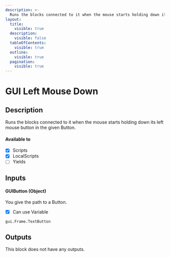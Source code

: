 ```yaml
---
description: >-
  Runs the blocks connected to it when the mouse starts holding down its left mouse button in the given Button.
layout:
  title:
    visible: true
  description:
    visible: false
  tableOfContents:
    visible: true
  outline:
    visible: true
  pagination:
    visible: true
---
```


# GUI Left Mouse Down

## Description

Runs the blocks connected to it when the mouse starts holding down its left mouse button in the given Button.

#### Available to

* [x] Scripts
* [x] LocalScripts
* [ ] Yields

## Inputs

#### GUIButton (Object)

You give the path to a Button.

* [x] Can use Variable

```
gui.Frame.TextButton
```

## Outputs

This block does not have any outputs.